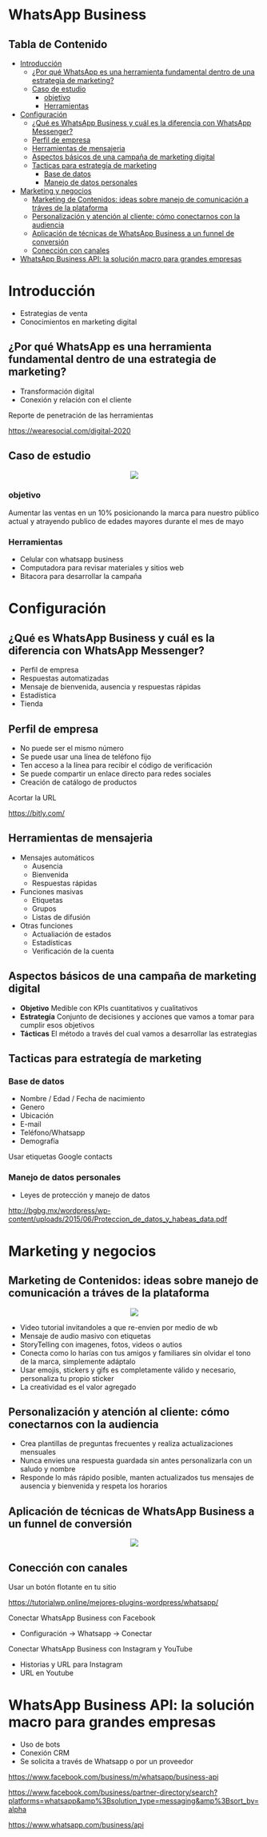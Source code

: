 # WhatsApp Business<!-- omit in toc -->

## Tabla de Contenido<!-- omit in toc -->
- [Introducción](#introducción)
  - [¿Por qué WhatsApp es una herramienta fundamental dentro de una estrategia de marketing?](#por-qué-whatsapp-es-una-herramienta-fundamental-dentro-de-una-estrategia-de-marketing)
  - [Caso de estudio](#caso-de-estudio)
    - [objetivo](#objetivo)
    - [Herramientas](#herramientas)
- [Configuración](#configuración)
  - [¿Qué es WhatsApp Business y cuál es la diferencia con WhatsApp Messenger?](#qué-es-whatsapp-business-y-cuál-es-la-diferencia-con-whatsapp-messenger)
  - [Perfil de empresa](#perfil-de-empresa)
  - [Herramientas de mensajeria](#herramientas-de-mensajeria)
  - [Aspectos básicos de una campaña de marketing digital](#aspectos-básicos-de-una-campaña-de-marketing-digital)
  - [Tacticas para estrategía de marketing](#tacticas-para-estrategía-de-marketing)
    - [Base de datos](#base-de-datos)
    - [Manejo de datos personales](#manejo-de-datos-personales)
- [Marketing y negocios](#marketing-y-negocios)
  - [Marketing de Contenidos: ideas sobre manejo de comunicación a tráves de la plataforma](#marketing-de-contenidos-ideas-sobre-manejo-de-comunicación-a-tráves-de-la-plataforma)
  - [Personalización y atención al cliente: cómo conectarnos con la audiencia](#personalización-y-atención-al-cliente-cómo-conectarnos-con-la-audiencia)
  - [Aplicación de técnicas de WhatsApp Business a un funnel de conversión](#aplicación-de-técnicas-de-whatsapp-business-a-un-funnel-de-conversión)
  - [Conección con canales](#conección-con-canales)
- [WhatsApp Business API: la solución macro para grandes empresas](#whatsapp-business-api-la-solución-macro-para-grandes-empresas)

# Introducción

* Estrategias de venta
* Conocimientos en marketing digital

## ¿Por qué WhatsApp es una herramienta fundamental dentro de una estrategia de marketing?

* Transformación digital
* Conexión y relación con el cliente

Reporte de penetración de las herramientas

https://wearesocial.com/digital-2020

## Caso de estudio

<div align="center">
  <img src="img/1.png">
</div>

### objetivo

Aumentar las ventas en un 10%  posicionando la marca para nuestro público actual y atrayendo publico de edades mayores durante el mes de mayo

### Herramientas

* Celular con whatsapp business
* Computadora para revisar materiales y sitios web
* Bitacora para desarrollar la campaña

# Configuración

## ¿Qué es WhatsApp Business y cuál es la diferencia con WhatsApp Messenger?

* Perfil de empresa
* Respuestas automatizadas
* Mensaje de bienvenida, ausencia y respuestas rápidas
* Estadística
* Tienda

## Perfil de empresa

* No puede ser el mismo número
* Se puede usar una línea de teléfono fijo
* Ten acceso a la línea para recibir el código de verificación
* Se puede compartir un enlace directo para redes sociales
* Creación de catálogo de productos

Acortar la URL

https://bitly.com/


## Herramientas de mensajeria

* Mensajes automáticos
  * Ausencia
  * Bienvenida
  * Respuestas rápidas
* Funciones masivas
  * Etiquetas
  * Grupos
  * Listas de difusión
* Otras funciones
  * Actualiación de estados
  * Estadísticas
  * Verificación de la cuenta

## Aspectos básicos de una campaña de marketing digital

* **Objetivo** Medible con KPIs cuantitativos y cualitativos
* **Estrategía** Conjunto de decisiones y acciones que vamos a tomar para cumplir esos objetivos
* **Tácticas** El método a través del cual vamos a desarrollar las estrategias

## Tacticas para estrategía de marketing

### Base de datos

* Nombre / Edad / Fecha de nacimiento
* Genero
* Ubicación
* E-mail
* Teléfono/Whatsapp
* Demografía

Usar etiquetas
Google contacts

### Manejo de datos personales

* Leyes de protección y manejo de datos

http://bgbg.mx/wordpress/wp-content/uploads/2015/06/Proteccion_de_datos_y_habeas_data.pdf

# Marketing y negocios

## Marketing de Contenidos: ideas sobre manejo de comunicación a tráves de la plataforma

<div align="center">
  <img src="img/2.png">
</div>

* Video tutorial invitandoles a que re-envien por medio de wb
* Mensaje de audio masivo con etiquetas
* StoryTelling con imagenes, fotos, videos o autios
* Conecta como lo harías con tus amigos y familiares sin olvidar el tono de la marca, simplemente adáptalo
* Usar emojis, stickers y gifs es completamente válido y necesario, personaliza tu propio sticker
* La creatividad es el valor agregado

## Personalización y atención al cliente: cómo conectarnos con la audiencia

* Crea plantillas de preguntas frecuentes y realiza actualizaciones mensuales
* Nunca envies una respuesta guardada sin antes personalizarla con un saludo y nombre
* Responde lo más rápido posible, manten actualizados tus mensajes de ausencia y bienvenida y respeta los horarios

## Aplicación de técnicas de WhatsApp Business a un funnel de conversión

<div align="center">
  <img src="img/3.png">
</div>

## Conección con canales

Usar un botón flotante en tu sitio

https://tutorialwp.online/mejores-plugins-wordpress/whatsapp/

Conectar WhatsApp Business con Facebook

* Configuración -> Whatsapp -> Conectar

Conectar WhatsApp Business con Instagram y YouTube

* Historias y URL para Instagram
* URL en Youtube

# WhatsApp Business API: la solución macro para grandes empresas

* Uso de bots
* Conexión CRM
* Se solicita a través de Whatsapp o por un proveedor

https://www.facebook.com/business/m/whatsapp/business-api

https://www.facebook.com/business/partner-directory/search?platforms=whatsapp&amp%3Bsolution_type=messaging&amp%3Bsort_by=alpha

https://www.whatsapp.com/business/api